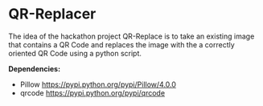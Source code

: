 # QR-Replacer

The idea of the hackathon project QR-Replace is to take an existing image that contains a QR Code and replaces the image with the a correctly oriented QR Code using a python script.

**Dependencies:**

* Pillow https://pypi.python.org/pypi/Pillow/4.0.0
* qrcode https://pypi.python.org/pypi/qrcode
